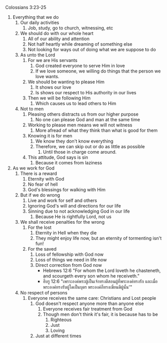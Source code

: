 Colossians 3:23-25

1. Everything that we do
    1. Our daily activities
        1. Job, study, go to church, witnessing, etc
    2. We should do with our whole heart
        1. All of our ability and attention
        2. Not half heartly while dreaming of something else
        3. Not looking for ways out of doing what we are suppose to do
    3. As unto the Lord
        1. For we are His servants
            1. God created everyone to serve Him in love
            2. If we love someone, we willing do things that the person we love wants.
        2. We should be wanting to please Him
            1. It shows our love
            2. Is shows our respect to His authority in our lives
        3. Then we will be following Him
            1. Which causes us to lead others to Him
    4. Not to men
        1. Pleasing others distracts us from our higher purpose
            1. No one can please God and man at the same time
        2. Working to please men means we will not witness
            1. More afread of what they think than what is good for them
        3. Knowing it is for men
            1. We know they don't know everything
            2. Therefore, we can skip out or do as little as possible
                1. Until those in charge come around.
        4. This attitude, God says is sin
            1. Because it comes from laziness
2. As we work for God
    1. There is a reward
        1. Eternity with God
        2. No fear of hell
        3. God's blessings for walking with Him
    2. But if we do wrong
        1. Live and work for self and others
        2. Ignoring God's will and directions for our life
        3. Sinning due to not acknowledging God in our life
            1. Because He is rightfully Lord, not us
    3. We shall receive penalties for the wrong
        1. For the lost
            1. Eternity in Hell when they die
            2. They might enjoy life now, but an eternity of tormenting isn't fun!
        2. For the saved
            1. Loss of fellowship with God now
            2. Loss of things we need in life now
            3. Direct correction from God now
                - Hebrews 12:6 "For whom the Lord loveth he chasteneth, and scourgeth every son whom he receiveth."
                - ฮีบรู 12:6 "เพราะองค์พระผู้เป็นเจ้าทรงตีสอนผู้ที่พระองค์ทรงรัก และเมื่อพระองค์ทรงรับผู้ใดเป็นบุตร พระองค์ก็ทรงเฆี่ยนตีผู้นั้น'"
    4. No respect of persons
        1. Everyone receives the same care: Christians and Lost people
            1. God doesn't respect anyone more than anyone else
                1. Everyone receives fair treatment from God
                2. Though men don't think it's fair, it is because has to be
                    1. Righteous
                    2. Just
                    3. Loving
            2. Just at different times
